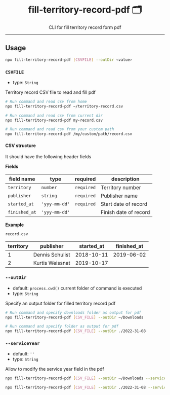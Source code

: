 <div align="center">
<h1>fill-territory-record-pdf 🗂</h1>

<p>CLI for fill territory record form pdf</p>
</div>

---

## Usage

```bash
npx fill-territory-record-pdf [CSVFILE] --outDir <value>
```

### `CSVFILE`

- type: `String`

Territory record CSV file to read and fill pdf

```bash
# Run command and read csv from home
npx fill-territory-record-pdf ~/territory-record.csv

# Run command and read csv from current dir
npx fill-territory-record-pdf my-record.csv

# Run command and read csv from your custom path
npx fill-territory-record-pdf /my/custom/path/record.csv
```

#### CSV structure

It should have the following header fields

**Fields**

| field name    | type     | required       | description           |
| ------------- | -------- | -------------- | --------------------- |
| `territory`   | `number` | `required`     | Territory number      |
| `publisher`   | `string` | `required`     | Publisher name        |
| `started_at`  | `'yyy-mm-dd'`   | `required`     | Start date of record  |
| `finished_at` | `'yyy-mm-dd'`   |                | Finish date of record |

**Example**

`record.csv`

| **territory** | **publisher**   | **started_at** | **finished_at** |
| ------------- | --------------- | -------------- | --------------- |
| 1             | Dennis Schulist | 2018-10-11     | 2019-06-02      |
| 2             | Kurtis Weissnat | 2019-10-17     |                 |


### `--outDir`

- default: `process.cwd()` current folder of command is executed
- type: `String`

Specify an output folder for filled territory record pdf

```bash
# Run command and specify downloads folder as output for pdf
npx fill-territory-record-pdf [CSV_FILE] --outDir ~/Downloads

# Run command and specify folder as output for pdf
npx fill-territory-record-pdf [CSV_FILE] --outDir ./2022-31-08
```

### `--serviceYear`

- default: `''` 
- type: `String`

Allow to modify the service year field in the pdf

```bash
npx fill-territory-record-pdf [CSV_FILE] --outDir ~/Downloads --serviceYear '2023/2024'

npx fill-territory-record-pdf [CSV_FILE] --outDir ./2022-31-08 --serviceYear '2024/2025'
```
